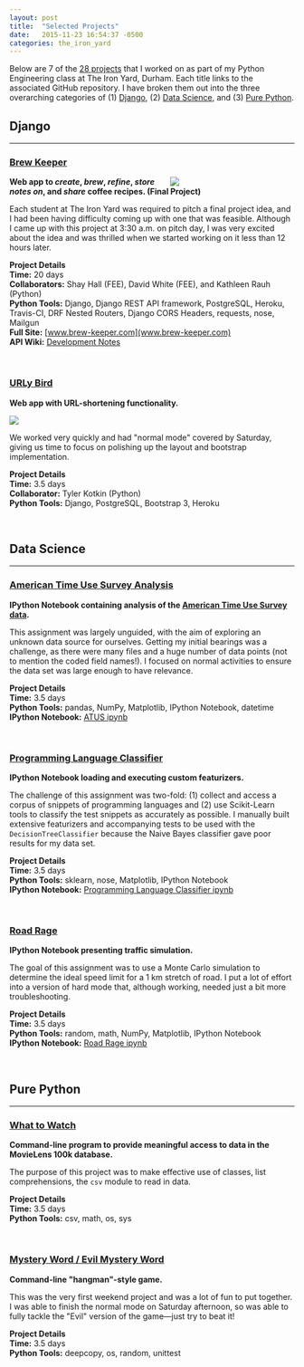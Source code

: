 ```yaml
---
layout: post
title:  "Selected Projects"
date:   2015-11-23 16:54:37 -0500
categories: the_iron_yard
---
```


<p>
Below are 7 of the <a href="https://github.com/tiyd-python-2015-08/assigments/tree/fee-collab" >28 projects</a> that I worked on as part of my Python Engineering class at The Iron Yard, Durham. Each title links to the associated GitHub repository. I have broken them out into the three overarching categories of (1) <a href="#django">Django</a>, (2) <a href="#data-science">Data Science</a>, and (3) <a href="#pure-python">Pure Python</a>.
</p>

<a name="django" />

## Django

---

### [Brew Keeper][brew-keeper-gh]

<div style="align: center; float: right; width: 220px; padding-left: 10px">
<img src="{{ site.baseurl }}/assets/brew-keeper-iphone.png" >
</div>

**Web app to _create_, _brew_, _refine_, _store notes on_, and _share_ coffee recipes. (Final Project)**  

Each student at The Iron Yard was required to pitch a final project idea, and I had been having difficulty coming up with one that was feasible. Although I came up with this project at 3:30&nbsp;a.m. on pitch day, I was very excited about the idea and was thrilled when we started working on it less than 12 hours later.  

**Project Details**  
**Time:** 20 days  
**Collaborators:** Shay Hall (FEE), David White (FEE), and Kathleen Rauh (Python)  
**Python Tools:** Django, Django REST API framework, PostgreSQL, Heroku, Travis-CI, DRF Nested Routers, Django CORS Headers, requests, nose, Mailgun  
**Full Site:** [www.brew-keeper.com](www.brew-keeper.com)  
**API Wiki:** [Development Notes][brew-keeer-dn]

<br>

### [URLy Bird][urly-bird-gh]

**Web app with URL-shortening functionality.**  

<img src="{{ site.baseurl }}/assets/urly-bird.png">

<br>

We worked very quickly and had "normal mode" covered by Saturday, giving us time to focus on polishing up the layout and bootstrap implementation.  

**Project Details**  
**Time:** 3.5 days  
**Collaborator:** Tyler Kotkin (Python)  
**Python Tools:** Django, PostgreSQL, Bootstrap 3, Heroku


<br>

<a name="data-science" />

## Data Science

---

### [American Time Use Survey Analysis][atus-gh]

**IPython Notebook containing analysis of the [American Time Use Survey data][atus-data].**  

This assignment was largely unguided, with the aim of exploring an unknown data source for ourselves. Getting my initial bearings was a challenge, as there were many files and a huge number of data points (not to mention the coded field names!). I focused on normal activities to ensure the data set was large enough to have relevance.  

**Project Details**  
**Time:** 3.5 days  
**Python Tools:** pandas, NumPy, Matplotlib, IPython Notebook, datetime  
**IPython Notebook:** [ATUS ipynb][atus-ipynb]  


<br>


### [Programming Language Classifier][pl-classifier-gh]  

**IPython Notebook loading and executing custom featurizers.**  

The challenge of this assignment was two-fold: (1) collect and access a corpus of snippets of programming languages and (2) use Scikit-Learn tools to classify the test snippets as accurately as possible. I manually built extensive featurizers and accompanying tests to be used with the `DecisionTreeClassifier` because the Naive Bayes classifier gave poor results for my data set.


**Project Details**  
**Time:** 3.5 days  
**Python Tools:** sklearn, nose, Matplotlib, IPython Notebook  
**IPython Notebook:** [Programming Language Classifier ipynb][pl-classifier-ipynb]

<br>


### [Road Rage][road-rage-gh]

**IPython Notebook presenting traffic simulation.**  

The goal of this assignment was to use a Monte Carlo simulation to determine the ideal speed limit for a 1&nbsp;km stretch of road. I put a lot of effort into a version of hard mode that, although working, needed just a bit more troubleshooting.

**Project Details**  
**Time:** 3.5 days  
**Python Tools:** random, math, NumPy, Matplotlib, IPython Notebook  
**IPython Notebook:** [Road Rage ipynb][road-rage-ipynb]

<br>

<a name="pure-python" />

## Pure Python

---

### [What to Watch][what-to-watch-gh]  

**Command-line program to provide meaningful access to data in the MovieLens 100k database.**  

The purpose of this project was to make effective use of classes, list comprehensions, the `csv` module to read in data.  

**Project Details**  
**Time:** 3.5 days  
**Python Tools:** csv, math, os, sys  


<br>


### [Mystery Word / Evil Mystery Word][mystery-word-gh]  

**Command-line "hangman"-style game.**  

This was the very first weekend project and was a lot of fun to put together. I was able to finish the normal mode on Saturday afternoon, so was able to fully tackle the "Evil" version of the game—just try to beat it!

**Project Details**  
**Time:** 3.5 days  
**Python Tools:** deepcopy, os, random, unittest



[brew-keeper-gh]:   https://github.com/Brew-Keeper/brew-keeper-api
[brew-keeer-dn]:    https://github.com/Brew-Keeper/brew-keeper-api/wiki/Development-Notes
[urly-bird-gh]:     https://github.com/ahartz1/urly-bird
[mystery-word-gh]:  https://github.com/ahartz1/mystery-word
[atus-gh]:          https://github.com/ahartz1/atus-analysis
[atus-data]:        http://www.bls.gov/tus/home.htm#data
[atus-ipynb]:        https://github.com/ahartz1/atus-analysis/blob/master/atus-analysis.ipynb
[road-rage-gh]:     https://github.com/ahartz1/road-rage
[road-rage-ipynb]:   https://github.com/ahartz1/road-rage/blob/master/road-rage.ipynb
[pl-classifier-gh]:  https://github.com/ahartz1/programming-language-classifier
[pl-classifier-ipynb]: https://github.com/ahartz1/programming-language-classifier/blob/master/programming-language-classifier.ipynb
[what-to-watch-gh]: https://github.com/ahartz1/what-to-watch
